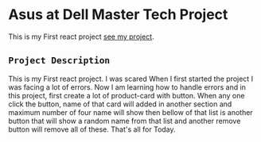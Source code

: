 # Asus at Dell Master Tech Project

This is my First react project [see my project](https://asus-at-dell-master-tech.netlify.app/).

## `Project Description`

This is my First react project. I was scared When I first started the project I was facing a lot of errors. Now I am learning how to handle errors and in this project, first create a lot of product-card with button. When any one click the button, name of that card will added in another section and maximum number of four name will show then bellow of that list is another button that will show a random name from that list and another remove button will remove all of these. That's all for Today.

